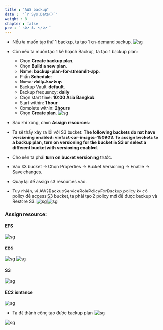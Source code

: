 ```yaml
---
title : "AWS backup"
date :  "`r Sys.Date()`" 
weight : 8
chapter : false
pre : " <b> 8. </b> "
---
```


* Nếu ta muốn tạo thử 1 backup, ta tạo 1 on-demand backup.
![sg](/workshop-aws-card-clash-4/images/8.backup/8.10.png) 
* Còn nếu ta muốn tạo 1 kế hoạch Backup, ta tạo 1 backup plan:
    * Chọn **Create backup plan**.
    * Chọn **Build a new plan**.
    * Name: **backup-plan-for-streamlit-app**.
    * Phần **Schedule**:
    * Name: **daily-backup**.
    * Backup Vault: **default**.
    * Backup frequency: **daily**.
    * Chọn start time: **10:00 Asia Bangkok**.
    * Start within: **1 hour**
    * Complete within: **2hours**
    * Chọn **Create plan**.
![sg](/workshop-aws-card-clash-4/images/8.backup/8.9.png) 
* Sau khi xong, chọn **Assign resources**:
* Ta sẽ thấy xảy ra lỗi với S3 bucket: **The following buckets do not have versioning enabled: vinfast-car-images-150903. To assign buckets to a backup plan, turn on versioning for the bucket in S3 or select a different bucket with versioning enabled**.
* Cho nên ta phải **turn on bucket versioning** trước.
* Vào S3 bucket -> Chọn Properties -> Bucket Versioning -> Enable -> Save changes.

* Quay lại để assign s3 resources vào.

* Tuy nhiên, vì AWSBackupServiceRolePolicyForBackup policy ko có policy để access S3 bucket, ta phải tạo 2 policy mới để được backup và Restore S3.
![sg](/workshop-aws-card-clash-4/images/8.backup/8.2.png) 
![sg](/workshop-aws-card-clash-4/images/8.backup/8.11.png) 

### Assign resource:
#### EFS
![sg](/workshop-aws-card-clash-4/images/8.backup/8.7.png) 
#### EBS
![sg](/workshop-aws-card-clash-4/images/8.backup/8.6.png) 
![sg](/workshop-aws-card-clash-4/images/8.backup/8.5.png) 
#### S3
![sg](/workshop-aws-card-clash-4/images/8.backup/8.8.png) 
#### EC2 isntance
![sg](/workshop-aws-card-clash-4/images/8.backup/8.4.png) 

* Ta đã thành công tạo được backup plan.
![sg](/workshop-aws-card-clash-4/images/8.backup/8.3.png) 

![sg](/workshop-aws-card-clash-4/images/8.backup/8.12.png) 

